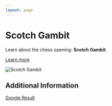 ```yaml
---
layout: page
---
```

# Scotch Gambit

Learn about the chess opening: **Scotch Gambit**.

[Learn more](https://www.thechesswebsite.com/scotch-gambit/)

![Scotch Gambit](https://www.thechesswebsite.com/wp-content/uploads/2013/09/scotch-gambit1.jpg)

## Additional Information

[Google Result](/search?num=3)

